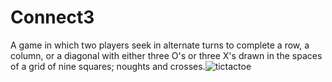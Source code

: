 # Connect3
A game in which two players seek in alternate turns to complete a row, a column, or a diagonal with either three O's or three X's drawn in the spaces of a grid of nine squares; noughts and crosses.![tictactoe](https://user-images.githubusercontent.com/72211020/130756817-ea5ffb50-887a-4230-8f6e-14604640e602.jpeg)

